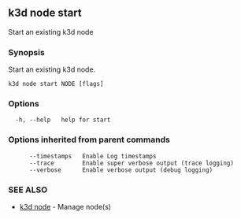 ## k3d node start

Start an existing k3d node

### Synopsis

Start an existing k3d node.

```
k3d node start NODE [flags]
```

### Options

```
  -h, --help   help for start
```

### Options inherited from parent commands

```
      --timestamps   Enable Log timestamps
      --trace        Enable super verbose output (trace logging)
      --verbose      Enable verbose output (debug logging)
```

### SEE ALSO

* [k3d node](k3d_node.md)	 - Manage node(s)

